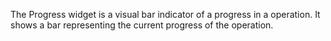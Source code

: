 The Progress widget is a visual bar indicator of a progress in a operation. 
It shows a bar representing the current progress of the operation.